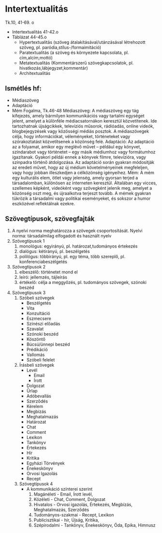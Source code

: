 # Intertextualitás  
Tk.10, 41-69. o  
- Intertextualitás 41-42.o  
- Táblázat 44-45.o  
  - Hypertextualitás (szöveg átalakításával/utánzásával létrehozott szöveg, pl. paródia,stílus-/formaimitáció)  
  - Paratextualitás (a szöveg és környezete kapcsolata, pl. cím,alcím,mottó)  
  - Metatextualitás (Kommentárszerű szövegkapcsolatok, pl. hivatkozás,lábjegyzet,kommentár)  
  - Architextualitás  

## Ismétlés hf:
- Médiaszöveg
- Adaptáció
- Mém
Fogalma, Tk.46-48
Médiaszöveg:
   A médiaszöveg egy tág kifejezés, amely bármilyen kommunikációs vagy tartalmi egységet jelent, amelyet a különféle médiacsatornákon keresztül közvetítenek. Ide tartozhatnak újságcikkek, televíziós műsorok, rádióadás, online videók, blogbejegyzések vagy közösségi médiás posztok. A médiaszövegek célja, hogy információkat, véleményeket, történeteket vagy szórakoztatást közvetítsenek a közönség felé.
Adaptáció:
   Az adaptáció az a folyamat, amikor egy meglévő művet – például egy könyvet, színdarabot vagy történetet – egy másik médiumhoz vagy formátumhoz igazítanak. Gyakori példái ennek a könyvek filmre, televízióra, vagy színpadra történő átdolgozása. Az adaptáció során gyakran módosítják az eredeti művet, hogy az új médium követelményeinek megfeleljen, vagy hogy jobban illeszkedjen a célközönség igényeihez.
Mém:
   A mém egy kulturális elem, ötlet vagy jelenség, amely gyorsan terjed a társadalomban, különösen az interneten keresztül. Általában egy vicces, szellemes képként, videóként vagy szövegként jelenik meg, amelyet a közönség oszt meg, és újraalkotva terjeszt tovább. A mémek gyakran tükrözik a társadalmi vagy politikai eseményeket, és sokszor a humor eszközével reflektálnak ezekre.
## Szövegtípusok, szövegfajták
1. A nyelvi norma meghatározza a szövegek csoportosítását. Nyelvi norma: társadalmilag elfogadott és használt nyelv
2. Szövegtípusok 1
   1. monológus: egyirányú, pl. határozat,tudományos értekezés
   2. dialógus: kétirányú, pl. beszélgetés
   3. polilógus: többirányú, pl. egy téma, több szereplő, pl. konferenciabeszélgetés
3. Szövegtípusok 2
   1. elbeszélő: történetet mond el
   2. leíró: jellemzés, tájleírás
   3. értékelő: célja a meggyőzés, pl. tudományos szövegek, szónoki beszéd
4. Szövegtípusok 3 
   1. Szóbeli szövegek
      - Beszélgetés
      - Vita
      - Konzultáció
      - Eszmecsere
      - Színészi előadás
      - Szavalat
      - Szónoki beszéd
      - Köszöntő
      - Búcsú/ünnepi beszéd
      - Prédikáció
      - Vallomás
      - Szóbeli felelet
   2. Írásbeli szövegek
      - Levél
        - Email
        - Írott
      - Dolgozat
      - Űrlap
      - Adóbevallás
      - Szerződés
      - Kérelem
      - Megbízás
      - Meghatalmazás
      - Határozat
      - Chat
      - Comment
      - Lexikon
      - Tankönyv
      - Értekezés
      - Hír
      - Kritika
      - Egyházi Törvények
      - Énekeskönyv
      - Orvosi Igazolás
      - Recept
   3. Szövegtípusok 4
      - A kommunikáció színterei szerint 
         1. Magánéleti - Email, Írott levél, 
         2. Közéleti - Chat, Comment, Dolgozat
         3. Hivatalos - Orvosi igazolás, Értekezés, Megbízás, Meghatalmazás, Szerződés
         4. Tudományos-szakmai - Recept, Lexikon
         5. Publicisztikai - hír, Újság, Kritika, 
         6. Szépirodalmi - Tankönyv, Énekeskönyv, Óda, Epika, Himnusz 
